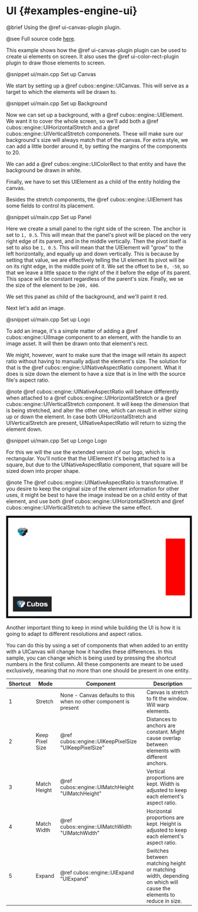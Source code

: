 # UI {#examples-engine-ui}

@brief Using the @ref ui-canvas-plugin plugin.

@see Full source code [here](https://github.com/GameDevTecnico/cubos/tree/main/engine/samples/ui).

This example shows how the @ref ui-canvas-plugin plugin can be used to create ui elements on screen. It also uses the @ref ui-color-rect-plugin plugin to draw those elements to screen.

@snippet ui/main.cpp Set up Canvas

We start by setting up a @ref cubos::engine::UICanvas. This will serve as a target to which the elements will be drawn to.

@snippet ui/main.cpp Set up Background

Now we can set up a background, with a @ref cubos::engine::UIElement. We want it to cover the whole screen, so we'll add both a @ref cubos::engine::UIHorizontalStretch and a @ref cubos::engine::UIVerticalStretch componenets. These will make sure our background's size will always match that of the canvas. For extra style, we can add a little border around it, by setting the margins of the components to 20.

We can add a @ref cubos::engine::UIColorRect to that entity and have the background be drawn in white.

Finally, we have to set this UIElement as a child of the entity holding the canvas.

Besides the stretch components, the @ref cubos::engine::UIElement has some fields to control its placement.

@snippet ui/main.cpp Set up Panel

Here we create a small panel to the right side of the screen. The anchor is set to `1, 0.5`. This will mean that the panel's pivot will be placed on the very right edge of its parent, and in the middle vertically. Then the pivot itself is set to also be `1, 0.5`. This will mean that the UIElement will "grow" to the left horizontally, and equally up and down vertically. This is because by setting that value, we are effectively telling the UI element its pivot will be on its right edge, in the middle point of it. We set the offset to be `0, -50`, so that we leave a little space to the right of the it before the edge of its parent. This space will be constant regardless of the parent's size. Finally, we se the size of the element to be `200, 600`.

We set this panel as child of the background, and we'll paint it red.

Next let's add an image.

@snippet ui/main.cpp Set up Logo

To add an image, it's a simple matter of adding a @ref cubos::engine::UIImage component to an element, with the handle to an image asset.
It will then be drawn onto that element's rect.

We might, however, want to make sure that the image will retain its aspect ratio without having to manually adjust the element's size. The solution for that is the @ref cubos::engine::UINativeAspectRatio component. What it does is size down the element to have a size that is in line with the source file's aspect ratio.

@note @ref cubos::engine::UINativeAspectRatio will behave differently when attached to a @ref cubos::engine::UIHorizontalStretch or a @ref cubos::engine::UIVerticalStretch component. It will keep the dimension that is being stretched, and alter the other one, which can result in either sizing up or down the element. In case both UIHorizontalStretch and UIVerticalStretch are present, UINativeAspectRatio will return to sizing the element down.

@snippet ui/main.cpp Set up Longo Logo

For this we will the use the extended version of our logo, which is rectangular. You'll notice that the UIElement it's being attached to is a square, but due to the UINativeAspectRatio component, that square will be sized down into proper shape.

@note The @ref cubos::engine::UINativeAspectRatio is transformative. If you desire to keep the original size of the element information for other uses, it might be best to have the image instead be on a child entity of that element, and use both @ref cubos::engine::UIHorizontalStretch and @ref cubos::engine::UIVerticalStretch to achieve the same effect.

![](ui_output.png)

Another important thing to keep in mind while building the UI is how it is going to adapt to different resolutions and aspect ratios.

You can do this by using a set of components that when added to an entity with a UICanvas will change how it handles these differences. In this sample, you can change which is being used by pressing the shortcut numbers in the first collumn. All these components are meant to be used exclusively, meaning that no more than one should be present in one entity.

| Shortcut | Mode            | Component                                                         | Description                                                                                                       |
|----------|-----------------|-------------------------------------------------------------------|-------------------------------------------------------------------------------------------------------------------|
| 1        | Stretch         | None - Canvas defaults to this when no other component is present | Canvas is stretch to fit the window. Will warp elements.                                                          |
| 2        | Keep Pixel Size | @ref cubos::engine::UIKeepPixelSize "UIKeepPixelSize"                                   | Distances to anchors are constant. Might cause overlap between elements with different anchors.                   |
| 3        | Match Height    | @ref cubos::engine::UIMatchHeight "UIMatchHeight"                                     | Vertical proportions are kept. Width is adjusted to keep each element's aspect ratio.                             |
| 4        | Match Width     | @ref cubos::engine::UIMatchWidth "UIMatchWidth"                                      | Horizontal proportions are kept. Height is adjusted to keep each element's aspect ratio.                          |
| 5        | Expand          | @ref cubos::engine::UIExpand "UIExpand"                                          | Switches between matching height or matching width, depending on which will cause the elements to reduce in size. |
